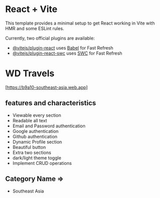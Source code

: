 # React + Vite

This template provides a minimal setup to get React working in Vite with HMR and some ESLint rules.

Currently, two official plugins are available:

- [@vitejs/plugin-react](https://github.com/vitejs/vite-plugin-react/blob/main/packages/plugin-react/README.md) uses [Babel](https://babeljs.io/) for Fast Refresh
- [@vitejs/plugin-react-swc](https://github.com/vitejs/vite-plugin-react-swc) uses [SWC](https://swc.rs/) for Fast Refresh



# WD Travels

[https://b9a10-southeast-asia.web.app]

## features and characteristics 
 - Viewable every section
 - Readable all text
 - Email and Password authentication 
 - Google authentication 
 - Github authentication 
 - Dynamic Profile section
 - Beautiful button
 - Extra two sections
 - dark/light theme toggle
 - Implement CRUD operations

 ## Category Name => 
 -  Southeast Asia




